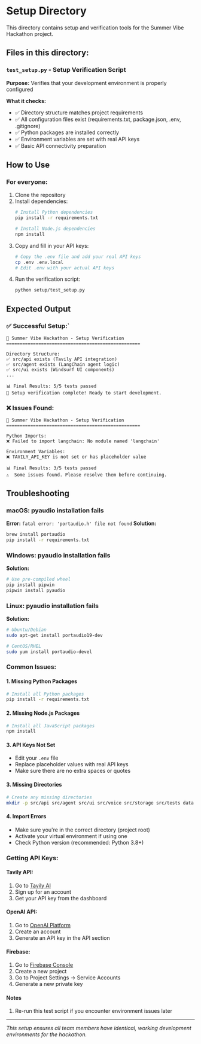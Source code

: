 # Setup Directory

This directory contains setup and verification tools for the Summer Vibe Hackathon project.

## Files in this directory:

### `test_setup.py` - Setup Verification Script
**Purpose:** Verifies that your development environment is properly configured

**What it checks:**
- ✅ Directory structure matches project requirements
- ✅ All configuration files exist (requirements.txt, package.json, .env, .gitignore)
- ✅ Python packages are installed correctly
- ✅ Environment variables are set with real API keys
- ✅ Basic API connectivity preparation

## How to Use

### For everyone:
1. Clone the repository
2. Install dependencies:
   ```bash
   # Install Python dependencies
   pip install -r requirements.txt

   # Install Node.js dependencies
   npm install
   ```
3. Copy and fill in your API keys:
   ```bash
   # Copy the .env file and add your real API keys
   cp .env .env.local
   # Edit .env with your actual API keys
   ```
4. Run the verification script:
   ```bash
   python setup/test_setup.py
   ```

## Expected Output

### ✅ Successful Setup:`
```
🚀 Summer Vibe Hackathon - Setup Verification
==================================================

Directory Structure:
✅ src/api exists (Tavily API integration)
✅ src/agent exists (LangChain agent logic)
✅ src/ui exists (Windsurf UI components)
...

📊 Final Results: 5/5 tests passed
🎉 Setup verification complete! Ready to start development.
```

### ❌ Issues Found:
```
🚀 Summer Vibe Hackathon - Setup Verification
==================================================

Python Imports:
❌ Failed to import langchain: No module named 'langchain'

Environment Variables:
❌ TAVILY_API_KEY is not set or has placeholder value

📊 Final Results: 3/5 tests passed
⚠️  Some issues found. Please resolve them before continuing.
```

## Troubleshooting

### macOS: pyaudio installation fails
**Error:** `fatal error: 'portaudio.h' file not found`
**Solution:**
```bash
brew install portaudio
pip install -r requirements.txt
```

### Windows: pyaudio installation fails
**Solution:**
```bash
# Use pre-compiled wheel
pip install pipwin
pipwin install pyaudio
```

### Linux: pyaudio installation fails
**Solution:**
```bash
# Ubuntu/Debian
sudo apt-get install portaudio19-dev

# CentOS/RHEL
sudo yum install portaudio-devel
```

### Common Issues:

#### 1. **Missing Python Packages**
```bash
# Install all Python packages
pip install -r requirements.txt
```

#### 2. **Missing Node.js Packages**
```bash
# Install all JavaScript packages
npm install
```

#### 3. **API Keys Not Set**
- Edit your `.env` file
- Replace placeholder values with real API keys
- Make sure there are no extra spaces or quotes

#### 3. **Missing Directories**
```bash
# Create any missing directories
mkdir -p src/api src/agent src/ui src/voice src/storage src/tests data docs
```

#### 4. **Import Errors**
- Make sure you're in the correct directory (project root)
- Activate your virtual environment if using one
- Check Python version (recommended: Python 3.8+)

### Getting API Keys:

#### Tavily API:
1. Go to [Tavily AI](https://tavily.com)
2. Sign up for an account
3. Get your API key from the dashboard

#### OpenAI API:
1. Go to [OpenAI Platform](https://platform.openai.com)
2. Create an account
3. Generate an API key in the API section

#### Firebase:
1. Go to [Firebase Console](https://console.firebase.google.com)
2. Create a new project
3. Go to Project Settings → Service Accounts
4. Generate a new private key

#### Notes
1. Re-run this test script if you encounter environment issues later

---

*This setup ensures all team members have identical, working development environments for the hackathon.*
